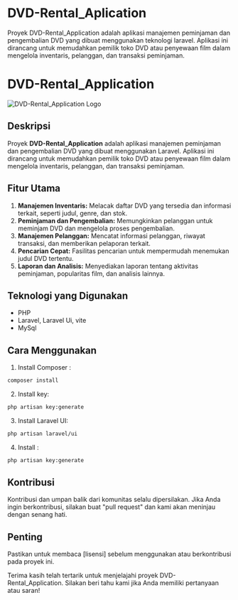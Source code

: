# DVD-Rental_Aplication
Proyek DVD-Rental_Application adalah aplikasi manajemen peminjaman dan pengembalian DVD yang dibuat menggunakan teknologi laravel. Aplikasi ini dirancang untuk memudahkan pemilik toko DVD atau penyewaan film dalam mengelola inventaris, pelanggan, dan transaksi peminjaman.

# DVD-Rental_Application

![DVD-Rental_Application Logo](https://github.com/NafMn/DVD-Rental_Aplication/blob/nafis-frondend/public/assets/images/cine.png)

## Deskripsi

Proyek **DVD-Rental_Application** adalah aplikasi manajemen peminjaman dan pengembalian DVD yang dibuat menggunakan Laravel. Aplikasi ini dirancang untuk memudahkan pemilik toko DVD atau penyewaan film dalam mengelola inventaris, pelanggan, dan transaksi peminjaman.

## Fitur Utama

1. **Manajemen Inventaris:** Melacak daftar DVD yang tersedia dan informasi terkait, seperti judul, genre, dan stok.
2. **Peminjaman dan Pengembalian:** Memungkinkan pelanggan untuk meminjam DVD dan mengelola proses pengembalian.
3. **Manajemen Pelanggan:** Mencatat informasi pelanggan, riwayat transaksi, dan memberikan pelaporan terkait.
4. **Pencarian Cepat:** Fasilitas pencarian untuk mempermudah menemukan judul DVD tertentu.
5. **Laporan dan Analisis:** Menyediakan laporan tentang aktivitas peminjaman, popularitas film, dan analisis lainnya.

## Teknologi yang Digunakan

- PHP
- Laravel, Laravel Ui, vite
- MySql

## Cara Menggunakan

1. Install Composer : 
```html
composer install
```
2. Install key:
```html
php artisan key:generate
```
3. Install Laravel UI:
```html
php artisan laravel/ui
```
4. Install :
```html
php artisan key:generate
```

## Kontribusi

Kontribusi dan umpan balik dari komunitas selalu dipersilakan. Jika Anda ingin berkontribusi, silakan buat "pull request" dan kami akan meninjau dengan senang hati.

## Penting

Pastikan untuk membaca [lisensi] sebelum menggunakan atau berkontribusi pada proyek ini.

Terima kasih telah tertarik untuk menjelajahi proyek DVD-Rental_Application. Silakan beri tahu kami jika Anda memiliki pertanyaan atau saran!
